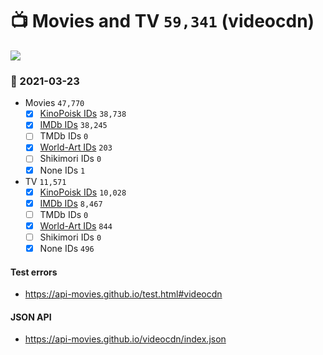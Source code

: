 # :tv: Movies and TV `59,341` (videocdn)

<a href="https://API-Movies.github.io"><img src="https://API-Movies.github.io/banner.png?cache"></a>

### :date: 2021-03-23
- Movies `47,770`
  - [x] <a href="https://API-Movies.github.io/videocdn/movie_kinopoisk_ids.json">KinoPoisk IDs</a> `38,738`
  - [x] <a href="https://API-Movies.github.io/videocdn/movie_imdb_ids.json">IMDb IDs</a> `38,245`
  - [ ] TMDb IDs `0`
  - [x] <a href="https://API-Movies.github.io/videocdn/movie_world_art_ids.json">World-Art IDs</a> `203`
  - [ ] Shikimori IDs `0`
  - [x] None IDs `1`
- TV `11,571`
  - [x] <a href="https://API-Movies.github.io/videocdn/tv_kinopoisk_ids.json">KinoPoisk IDs</a> `10,028`
  - [x] <a href="https://API-Movies.github.io/videocdn/tv_imdb_ids.json">IMDb IDs</a> `8,467`
  - [ ] TMDb IDs `0`
  - [x] <a href="https://API-Movies.github.io/videocdn/tv_world_art_ids.json">World-Art IDs</a> `844`
  - [ ] Shikimori IDs `0`
  - [x] None IDs `496`
#### Test errors
- <a href='https://api-movies.github.io/test.html#videocdn'>https://api-movies.github.io/test.html#videocdn</a>
#### JSON API
- <a href='https://api-movies.github.io/videocdn/index.json'>https://api-movies.github.io/videocdn/index.json</a>
